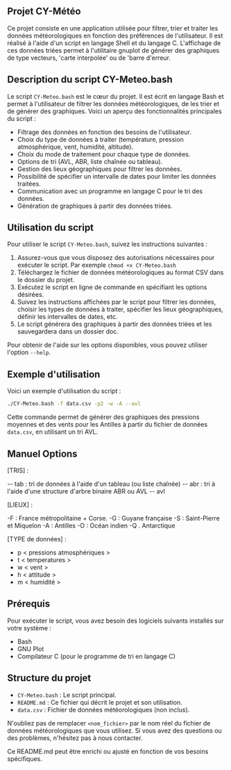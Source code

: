 ## Projet CY-Météo

Ce projet consiste en une application utilisée pour filtrer, trier et traiter les données météorologiques en fonction des préférences de l'utilisateur.
Il est réalisé à l'aide d'un script en langage Shell et du langage C.
L'affichage de ces données triées permet à l'utilitaire gnuplot de générer des graphiques de type vecteurs, 'carte interpolée' ou de 'barre d'erreur.

## Description du script CY-Meteo.bash

Le script `CY-Meteo.bash` est le cœur du projet. Il est écrit en langage Bash et permet à l'utilisateur de filtrer les données météorologiques, de les trier et de générer des graphiques. Voici un aperçu des fonctionnalités principales du script :

- Filtrage des données en fonction des besoins de l'utilisateur.
- Choix du type de données à traiter (température, pression atmosphérique, vent, humidité, altitude).
- Choix du mode de traitement pour chaque type de données.
- Options de tri (AVL, ABR, liste chaînée ou tableau).
- Gestion des lieux géographiques pour filtrer les données.
- Possibilité de spécifier un intervalle de dates pour limiter les données traitées.
- Communication avec un programme en langage C pour le tri des données.
- Génération de graphiques à partir des données triées.

## Utilisation du script

Pour utiliser le script `CY-Meteo.bash`, suivez les instructions suivantes :

1. Assurez-vous que vous disposez des autorisations nécessaires pour exécuter le script. Par exemple `chmod +x CY-Meteo.bash`
2. Téléchargez le fichier de données météorologiques au format CSV dans le dossier du projet.
3. Exécutez le script en ligne de commande en spécifiant les options désirées.
4. Suivez les instructions affichées par le script pour filtrer les données, choisir les types de données à traiter, spécifier les lieux géographiques, définir les intervalles de dates, etc.
5. Le script générera des graphiques à partir des données triées et les sauvegardera dans un dossier doc.

Pour obtenir de l'aide sur les options disponibles, vous pouvez utiliser l'option `--help`.

## Exemple d'utilisation

Voici un exemple d'utilisation du script :
```bash
./CY-Meteo.bash -f data.csv -p2 -w -A --avl
```
Cette commande permet de générer des graphiques des pressions moyennes et des vents pour les Antilles à partir du fichier de données `data.csv`, en utilisant un tri AVL.

## Manuel Options

[TRIS] : 

-- tab : tri de données à l'aide d'un tableau (ou liste chaînée) 
-- abr : tri à l'aide d'une structure d'arbre binaire ABR ou AVL 
-- avl

[LIEUX] : 

-F : France métropolitaine + Corse.
-G : Guyane française
-S : Saint-Pierre et Miquelon
-A : Antilles
-O : Océan indien
-Q . Antarctique

[TYPE de données] :

- p < pressions atmosphériques >
- t < temperatures >
- w < vent > 
- h < attitude >
- m < humidité >

## Prérequis

Pour exécuter le script, vous avez besoin des logiciels suivants installés sur votre système :

- Bash
- GNU Plot
- Compilateur C (pour le programme de tri en langage C)

## Structure du projet

- `CY-Meteo.bash` : Le script principal.
- `README.md` : Ce fichier qui décrit le projet et son utilisation.
- `data.csv` : Fichier de données météorologiques (non inclus).

N'oubliez pas de remplacer `<nom_fichier>` par le nom réel du fichier de données météorologiques que vous utilisez. Si vous avez des questions ou des problèmes, n'hésitez pas à nous contacter.

Ce README.md peut être enrichi ou ajusté en fonction de vos besoins spécifiques.
  

